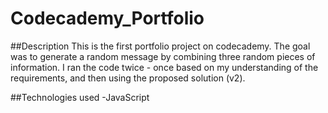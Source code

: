 # Codecademy_Portfolio

##Description
This is the first portfolio project on codecademy. The goal was to generate a random message by combining three random pieces of information. I ran the code twice - once based on my understanding of the requirements, and then using the proposed solution (v2).

##Technologies used
-JavaScript
